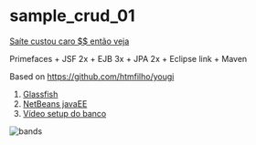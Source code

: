 sample_crud_01
==============

[Saíte custou caro $$ então veja](http://heliofrota.github.io/sample_crud_01/)


Primefaces + JSF 2x + EJB 3x + JPA 2x + Eclipse link + Maven

Based on https://github.com/htmfilho/yougi


1. [Glassfish](http://download.java.net/glassfish/3.1.2.2/release/glassfish-3.1.2.2.zip)
2. [NetBeans javaEE](https://netbeans.org/downloads/)
3. [Vídeo setup do banco](http://www.heliofrota.com/blog/2013/05/06/jee-simple-crud/)

![bands](https://github.com/heliofrota/sample_crud_01/raw/master/sample_crud.png)

